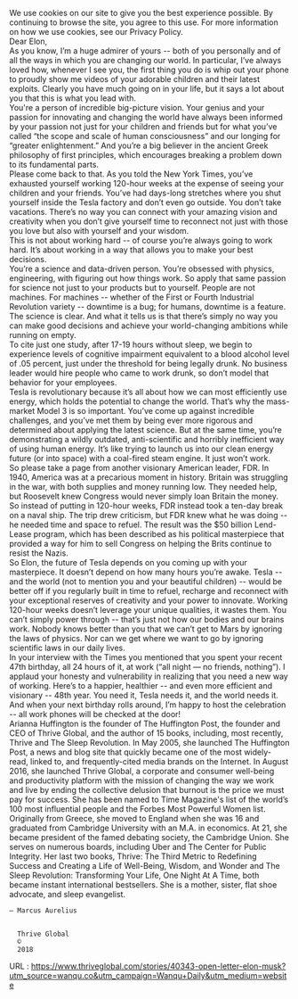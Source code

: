   We use cookies on our site to give you the best experience possible. By continuing to browse the site, you agree to this use. For more information on how we use cookies, see our Privacy Policy.  
    Dear Elon,   
    As you know, I’m a huge admirer of yours -- both of you personally and of all the ways in which you are changing our world. In particular, I’ve always loved how, whenever I see you, the first thing you do is whip out your phone to proudly show me videos of your adorable children and their latest exploits. Clearly you have much going on in your life, but it says a lot about you that this is what you lead with.  
    You're a person of incredible big-picture vision. Your genius and your passion for innovating and changing the world have always been informed by your passion not just for your children and friends but for what you’ve called “the scope and scale of human consciousness” and our longing for “greater enlightenment.” And you’re a big believer in the ancient Greek philosophy of first principles, which encourages breaking a problem down to its fundamental parts.   
    Please come back to that. As you told the New York Times, you’ve exhausted yourself working 120-hour weeks at the expense of seeing your children and your friends. You’ve had days-long stretches where you shut yourself inside the Tesla factory and don’t even go outside. You don’t take vacations. There’s no way you can connect with your amazing vision and creativity when you don’t give yourself time to reconnect not just with those you love but also with yourself and your wisdom.  
    This is not about working hard -- of course you’re always going to work hard. It’s about working in a way that allows you to make your best decisions.   
    You’re a science and data-driven person. You’re obsessed with physics, engineering, with figuring out how things work. So apply that same passion for science not just to your products but to yourself. People are not machines. For machines -- whether of the First or Fourth Industrial Revolution variety -- downtime is a bug; for humans, downtime is a feature. The science is clear. And what it tells us is that there’s simply no way you can make good decisions and achieve your world-changing ambitions while running on empty.  
    To cite just one study, after 17-19 hours without sleep, we begin to experience levels of cognitive impairment equivalent to a blood alcohol level of .05 percent, just under the threshold for being legally drunk. No business leader would hire people who came to work drunk, so don’t model that behavior for your employees.   
    Tesla is revolutionary because it’s all about how we can most efficiently use energy, which holds the potential to change the world. That’s why the mass-market Model 3 is so important. You’ve come up against incredible challenges, and you’ve met them by being ever more rigorous and determined about applying the latest science. But at the same time, you’re demonstrating a wildly outdated, anti-scientific and horribly inefficient way of using human energy. It’s like trying to launch us into our clean energy future (or into space) with a coal-fired steam engine. It just won’t work.  
    So please take a page from another visionary American leader, FDR. In 1940, America was at a precarious moment in history. Britain was struggling in the war, with both supplies and money running low. They needed help, but Roosevelt knew Congress would never simply loan Britain the money. So instead of putting in 120-hour weeks, FDR instead took a ten-day break on a naval ship. The trip drew criticism, but FDR knew what he was doing -- he needed time and space to refuel. The result was the $50 billion Lend-Lease program, which has been described as his political masterpiece that provided a way for him to sell Congress on helping the Brits continue to resist the Nazis.   
    So Elon, the future of Tesla depends on you coming up with your masterpiece. It doesn’t depend on how many hours you’re awake. Tesla -- and the world (not to mention you and your beautiful children) -- would be better off if you regularly built in time to refuel, recharge and reconnect with your exceptional reserves of creativity and your power to innovate. Working 120-hour weeks doesn’t leverage your unique qualities, it wastes them. You can’t simply power through -- that’s just not how our bodies and our brains work. Nobody knows better than you that we can’t get to Mars by ignoring the laws of physics. Nor can we get where we want to go by ignoring scientific laws in our daily lives.  
    In your interview with the Times you mentioned that you spent your recent 47th birthday, all 24 hours of it, at work (“all night — no friends, nothing”). I applaud your honesty and vulnerability in realizing that you need a new way of working. Here’s to a happier, healthier -- and even more efficient and visionary -- 48th year. You need it, Tesla needs it, and the world needs it. And when your next birthday rolls around, I’m happy to host the celebration -- all work phones will be checked at the door!  
    Arianna Huffington is the founder of The Huffington Post, the founder and CEO of Thrive Global, and the author of 15 books, including, most recently, Thrive and The Sleep Revolution. In May 2005, she launched The Huffington Post, a news and blog site that quickly became one of the most widely-read, linked to, and frequently-cited media brands on the Internet. In August 2016, she launched Thrive Global, a corporate and consumer well-being and productivity platform with the mission of changing the way we work and live by ending the collective delusion that burnout is the price we must pay for success. She has been named to Time Magazine's list of the world’s 100 most influential people and the Forbes Most Powerful Women list. Originally from Greece, she moved to England when she was 16 and graduated from Cambridge University with an M.A. in economics. At 21, she became president of the famed debating society, the Cambridge Union. She serves on numerous boards, including Uber and The Center for Public Integrity. Her last two books, Thrive: The Third Metric to Redefining Success and Creating a Life of Well-Being, Wisdom, and Wonder and The Sleep Revolution: Transforming Your Life, One Night At A Time, both became instant international bestsellers. She is a mother, sister, flat shoe advocate, and sleep evangelist.  
    
    — Marcus Aurelius
    
    
      Thrive Global
      ©
      2018
      
    
  URL : https://www.thriveglobal.com/stories/40343-open-letter-elon-musk?utm_source=wanqu.co&utm_campaign=Wanqu+Daily&utm_medium=website